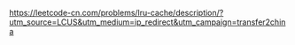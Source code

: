 https://leetcode-cn.com/problems/lru-cache/description/?utm_source=LCUS&utm_medium=ip_redirect&utm_campaign=transfer2china

```c++

```

